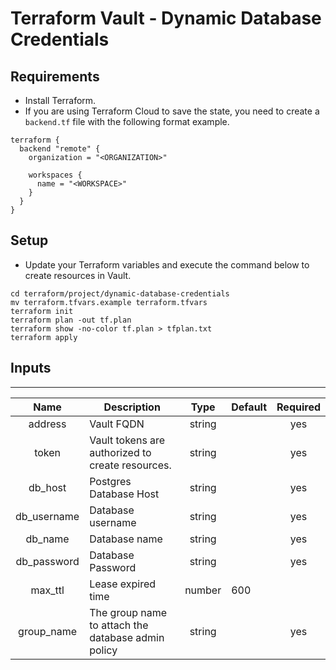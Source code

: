 # Terraform Vault - Dynamic Database Credentials
## Requirements
- Install Terraform.
- If you are using Terraform Cloud to save the state, you need to create a `backend.tf` file with the following format example.
```
terraform {
  backend "remote" {
    organization = "<ORGANIZATION>"

    workspaces {
      name = "<WORKSPACE>"
    }
  }
}

``` 
## Setup
- Update your Terraform variables and execute the command below to create resources in Vault.
```
cd terraform/project/dynamic-database-credentials
mv terraform.tfvars.example terraform.tfvars
terraform init
terraform plan -out tf.plan
terraform show -no-color tf.plan > tfplan.txt
terraform apply
```
## Inputs
---

|     Name    | Description                                         |  Type  | Default | Required |
|:-----------:|-----------------------------------------------------|:------:|---------|:--------:|
|   address   | Vault FQDN                                          | string |         |    yes   |
|    token    | Vault tokens are authorized to create resources.    | string |         |    yes   |
| db_host     | Postgres Database Host                              | string |         | yes      |
| db_username | Database username                                   | string |         | yes      |
| db_name     | Database name                                       | string |         | yes      |
| db_password | Database Password                                   | string |         | yes      |
| max_ttl     | Lease expired time                                  | number | 600     |          |
| group_name  | The group name to attach the database admin policy | string |         | yes      |